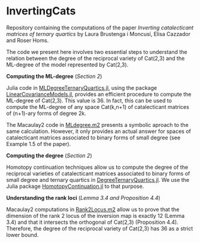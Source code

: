 # InvertingCats
Repository containing the computations of the paper *Inverting catalecticant matrices of ternary quartics* by Laura Brustenga i Moncusí, Elisa Cazzador and Roser Homs.

The code we present here involves two essential steps to understand the relation between the degree of the reciprocal variety of Cat(2,3) and the ML-degree of the model represented by Cat(2,3).

**Computing the ML-degree**
(*Section 2*)

Julia code in [MLDegreeTernaryQuartics.jl](https://github.com/LauraBMo/InvertingCats/blob/main/src/Computing~the~ML-degree/MLdegreeTernaryQuartics.jl), using the package [LinearCovarianceModels.jl](https://github.com/saschatimme/LinearCovarianceModels.jl), provides an efficient procedure to compute the ML-degree of Cat(2,3). This value is 36. In fact, this can be used to compute the ML-degree of any space Cat(k,n+1) of catalecticant matrices of (n+1)-ary forms of degree 2k.

The Macaulay2 code in [MLdegree.m2](https://github.com/LauraBMo/InvertingCats/blob/main/src/Computing~the~ML-degree/MLdegree.m2) presents a symbolic aproach to the same calculation. However, it only provides an actual answer for spaces of catalecticant matrices associated to binary forms of small degree (see Example 1.5 of the paper).

**Computing the degree**
(*Section 2*)

Homotopy continuation techniques allow us to compute the degree of the reciprocal varieties of catalecticant matrices associated to binary forms of small degree and ternary quartics in [DegreeTernaryQuartics.jl](https://github.com/LauraBMo/InvertingCats/blob/main/src/Computing~the~degree/DegreeTernaryQuartics.m2). We use the Julia package [HomotopyContinuation.jl](https://www.juliahomotopycontinuation.org/) to that purpose. 


**Understanding the rank loci**
(*Lemma 3.4 and Proposition 4.4*)

Macaulay2 computations in [Rank2Locus.m2](https://github.com/LauraBMo/InvertingCats/blob/main/src/Understanding~the~rank~loci/Rank2Locus.m2) allow us to prove that the dimension of the rank 2 locus of the inversion map is exactly 12 (Lemma 3.4) and that it intersects the orthogonal of Cat(2,3) (Proposition 4.4). Therefore, the degree of the reciprocal variety of Cat(2,3) has 36 as a strict lower bound.
